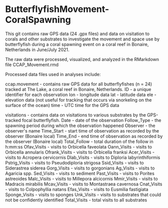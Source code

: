# ButterflyfishMovement-CoralSpawning

This git contains raw GPS data (24 .gpx files) and data on visitation to corals and other substrates to investigate the movement and space use by butterflyfish during a coral spawning event on a coral reef in Bonaire, Netherlands in June/July 2021.

The raw data were processed, visualized, and analyzed in the RMarkdown file CCAP_Movement.rmd

Processed data files used in analyses include:

ccap.movement - contains raw GPS data for all butterflyfishes (n = 24) tracked at The Lake, a coral reef in Bonaire, Netherlands.
  ID - a unique identifier for each observation
  lon - longitude data
  lat - latitude data
  ele - elevation data (not useful for tracking that occurs via snorkeling on the surface of the ocean)
  time - UTC time for the GPS data

visitations - contains data on visitations to various substrates by the GPS-tracked focal butterflyfish.
  Date - date of the observation
  Follow_Type - the spawning period during which the observation happened
  Observer - the observer's name
  Time_Start - start time of observation as recorded by the observer (Bonaire local)
  Time_End - end time of observation as recorded by the observer (Bonaire local)
  Total_Follow - total duration of the follow in h:mm:ss 
  Ofav_Visits - visits to Orbicella faveolata
  Oann_Visits - visits to Orbicella annularis
  Ofrank_Visits - visits to Orbicella franksi
  Acer_Visits - visits to Acropera cervicornis
  Dlab_Visits - visits to Diploria labyrinthiformis
  Pstrig_Visits - visits to Pseudodiploria strigosa
  Ssid_Visits - visits to Siderastrea siderea
  Gorg_Visits - visits to gorgonians
  Ag_Visits - visits to Agaricia spp.
  Sed_Visits - visits to sediment
  Past_Visits - visits to Porites astreoides
  Malc_Visits - visits to Millepora alcicornis
  Mmir_Visits - visits to Madracis mirabilis
  Mcav_Visits - visits to Montastraea cavernosa
  Cnat_Visits - visits to Colpophyllia natans
  Efas_Visits - visits to Eusmilia fastigiata
  Sponge_Visits - visits to sponges
  Unk_Visits - visits to substrates that could not be confidently identified
  Total_Visits - total visits to all substrates
  
  
